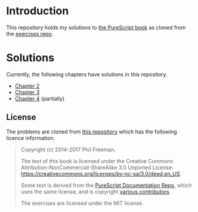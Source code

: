 # Introduction

This repository holds my solutions to [the PureScript book](https://book.purescript.org/) as cloned from the [exercises repo](https://github.com/purescript-contrib/purescript-book).

# Solutions

Currently, the following chapters have solutions in this repository.

* [Chapter 2](exercises/chapter2/test/MySolutions.purs)
* [Chapter 3](exercises/chapter3/test/MySolutions.purs)
* [Chapter 4](exercises/chapter4/test/MySolutions.purs) (partially)

## License

The problems are cloned from [this repository](https://github.com/purescript-contrib/purescript-book) which has the following licence information.

> Copyright (c) 2014-2017 Phil Freeman.
> 
> The text of this book is licensed under the Creative Commons Attribution-NonCommercial-ShareAlike 3.0 Unported License: <https://creativecommons.org/licenses/by-nc-sa/3.0/deed.en_US>.
> 
> Some text is derived from the [PureScript Documentation Repo](https://github.com/purescript/documentation), which uses the same license, and is copyright [various contributors](https://github.com/purescript/documentation/blob/master/CONTRIBUTORS.md).
> 
> The exercises are licensed under the MIT license.

